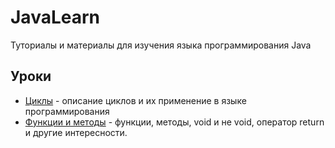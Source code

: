 # JavaLearn
Туториалы и материалы для изучения языка программирования Java

## Уроки
* [Циклы](https://github.com/DaturaSleep/JavaLearn/blob/master/cycles.md) - описание циклов и их применение в языке программирования 
* [Функции и методы](https://github.com/DaturaSleep/JavaLearn/blob/master/functions.md) - функции, методы, void и не void, оператор return и другие интересности.
